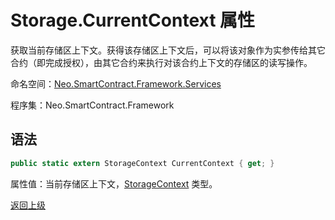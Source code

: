 # Storage.CurrentContext 属性

获取当前存储区上下文。获得该存储区上下文后，可以将该对象作为实参传给其它合约（即完成授权），由其它合约来执行对该合约上下文的存储区的读写操作。

命名空间：[Neo.SmartContract.Framework.Services](../index.md)

程序集：Neo.SmartContract.Framework

## 语法

```cs
public static extern StorageContext CurrentContext { get; }
```

属性值：当前存储区上下文，[StorageContext](../StorageContext.md) 类型。

[返回上级](index.md)
